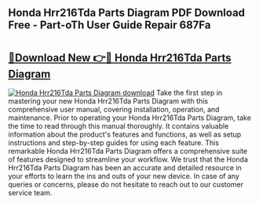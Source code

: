 ## Honda Hrr216Tda Parts Diagram PDF Download Free - Part-oTh User Guide Repair 687Fa

# <h2><a href="http://dfpo3fm.blite.top/?on=Honda+Hrr216Tda+Parts+Diagram">🔗Download New 👉🔴 Honda Hrr216Tda Parts Diagram</a></h2>

[![Honda Hrr216Tda Parts Diagram download](https://i.imgur.com/lujVjoI.png)](http://dfpo3fm.blite.top/?on=Honda+Hrr216Tda+Parts+Diagram)
Take the first step in mastering your new Honda Hrr216Tda Parts Diagram with this comprehensive user manual, covering installation, operation, and maintenance. Prior to operating your Honda Hrr216Tda Parts Diagram, take the time to read through this manual thoroughly. It contains valuable information about the product's features and functions, as well as setup instructions and step-by-step guides for using each feature. This remarkable Honda Hrr216Tda Parts Diagram offers a comprehensive suite of features designed to streamline your workflow. We trust that the Honda Hrr216Tda Parts Diagram has been an accurate and detailed resource in your efforts to learn the ins and outs of your new device. In case of any queries or concerns, please do not hesitate to reach out to our customer service team.
